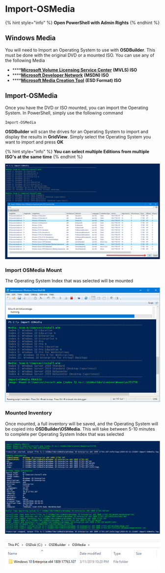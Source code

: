 # Import-OSMedia

{% hint style="info" %}
**Open PowerShell with Admin Rights**
{% endhint %}

## Windows Media

You will need to Import an Operating System to use with **OSDBuilder**.  This must be done with the original DVD or a mounted ISO.  You can use any of the following Media

* \*\*\*\*[**Microsoft Volume Licensing Service Center**](https://www.microsoft.com/Licensing/servicecenter/default.aspx) **\(MVLS\) ISO**
* \*\*\*\*[**Microsoft Developer Network**](https://msdn.microsoft.com) **\(MSDN\) ISO**
* \*\*\*\*[**Microsoft Media Creation Tool**](https://www.microsoft.com/en-us/software-download/windows10) **\(ESD Format\) ISO**

## Import-OSMedia

Once you have the DVD or ISO mounted, you can import the Operating System.  In PowerShell, simply use the following command

```text
Import-OSMedia
```

**OSDBuilder** will scan the drives for an Operating System to import and display the results in **GridView**.  Simply select the Operating System you want to import and press **OK**

{% hint style="info" %}
**You can select multiple Editions from multiple ISO's at the same time**
{% endhint %}

![](../../../../.gitbook/assets/image%20%2828%29.png)

### Import OSMedia Mount

The Operating System Index that was selected will be mounted

![](../../../../.gitbook/assets/image%20%28130%29.png)

### Mounted Inventory

Once mounted, a full inventory will be saved, and the Operating System will be copied into **OSDBuilder\OSMedia**.  This will take between 5-10 minutes to complete per Operating System Index that was selected

![](../../../../.gitbook/assets/image%20%2877%29.png)

![](../../../../.gitbook/assets/image%20%28126%29.png)


